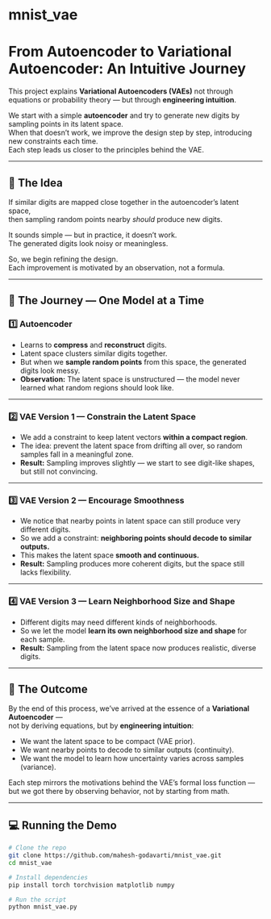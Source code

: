 # mnist_vae

# From Autoencoder to Variational Autoencoder: An Intuitive Journey

This project explains **Variational Autoencoders (VAEs)** not through equations or probability theory — but through **engineering intuition**.

We start with a simple **autoencoder** and try to generate new digits by sampling points in its latent space.  
When that doesn’t work, we improve the design step by step, introducing new constraints each time.  
Each step leads us closer to the principles behind the VAE.

---

## 🧠 The Idea

If similar digits are mapped close together in the autoencoder’s latent space,  
then sampling random points nearby *should* produce new digits.  

It sounds simple — but in practice, it doesn’t work.  
The generated digits look noisy or meaningless.  

So, we begin refining the design.  
Each improvement is motivated by an observation, not a formula.

---

## 🚶 The Journey — One Model at a Time

### 1️⃣ Autoencoder
- Learns to **compress** and **reconstruct** digits.
- Latent space clusters similar digits together.
- But when we **sample random points** from this space, the generated digits look messy.
- **Observation:** The latent space is unstructured — the model never learned what random regions should look like.

---

### 2️⃣ VAE Version 1 — Constrain the Latent Space
- We add a constraint to keep latent vectors **within a compact region**.
- The idea: prevent the latent space from drifting all over, so random samples fall in a meaningful zone.
- **Result:** Sampling improves slightly — we start to see digit-like shapes, but still not convincing.

---

### 3️⃣ VAE Version 2 — Encourage Smoothness
- We notice that nearby points in latent space can still produce very different digits.
- So we add a constraint: **neighboring points should decode to similar outputs.**
- This makes the latent space **smooth and continuous.**
- **Result:** Sampling produces more coherent digits, but the space still lacks flexibility.

---

### 4️⃣ VAE Version 3 — Learn Neighborhood Size and Shape
- Different digits may need different kinds of neighborhoods.
- So we let the model **learn its own neighborhood size and shape** for each sample.
- **Result:** Sampling from the latent space now produces realistic, diverse digits.

---

## 🎯 The Outcome

By the end of this process, we’ve arrived at the essence of a **Variational Autoencoder** —  
not by deriving equations, but by **engineering intuition**:

- We want the latent space to be compact (VAE prior).  
- We want nearby points to decode to similar outputs (continuity).  
- We want the model to learn how uncertainty varies across samples (variance).  

Each step mirrors the motivations behind the VAE’s formal loss function —  
but we got there by observing behavior, not by starting from math.

---

## 💻 Running the Demo

```bash
# Clone the repo
git clone https://github.com/mahesh-godavarti/mnist_vae.git
cd mnist_vae

# Install dependencies
pip install torch torchvision matplotlib numpy

# Run the script
python mnist_vae.py
